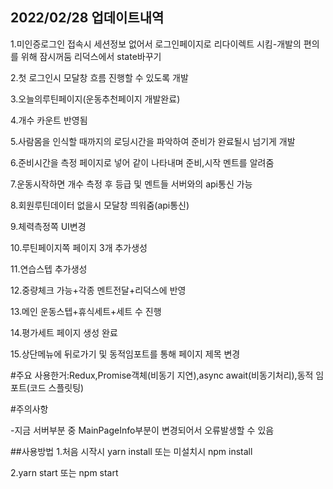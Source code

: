 
## 2022/02/28 업데이트내역
1.미인증로그인 접속시 세션정보 없어서 로그인페이지로 리다이렉트 시킴-개발의 편의를 위해 잠시꺼둠 리덕스에서 state바꾸기

2.첫 로그인시 모달창 흐름 진행할 수 있도록 개발

3.오늘의루틴페이지(운동추천페이지 개발완료)

4.개수 카운트 반영됨

5.사람몸을 인식할 때까지의 로딩시간을 파악하여 준비가 완료될시 넘기게 개발

6.준비시간을 측정 페이지로 넣어 같이 나타내며 준비,시작 멘트를 알려줌

7.운동시작하면 개수 측정 후 등급 및 멘트들 서버와의 api통신 가능

8.회원루틴데이터 없을시 모달창 띄워줌(api통신)

9.체력측정쪽 UI변경

10.루틴페이지쪽 페이지 3개 추가생성

11.연습스텝 추가생성

12.중량체크 가능+각종 멘트전달+리덕스에 반영

13.메인 운동스텝+휴식세트+세트 수 진행

14.평가세트 페이지 생성 완료

15.상단메뉴에 뒤로가기 및 동적임포트를 통해 페이지 제목 변경

#주요 사용한거:Redux,Promise객체(비동기 지연),async await(비동기처리),동적 임포트(코드 스플릿팅)

#주의사항

-지금 서버부분 중 MainPageInfo부분이 변경되어서 오류발생할 수 있음



##사용방법
1.처음 시작시 yarn install 또는 미설치시 npm install

2.yarn start 또는 npm start